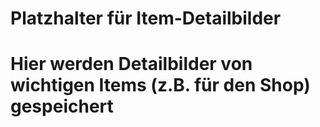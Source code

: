 # Platzhalter für Item-Detailbilder
# Hier werden Detailbilder von wichtigen Items (z.B. für den Shop) gespeichert

